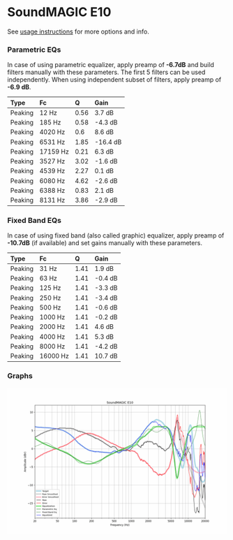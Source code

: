 # SoundMAGIC E10
See [usage instructions](https://github.com/jaakkopasanen/AutoEq#usage) for more options and info.

### Parametric EQs
In case of using parametric equalizer, apply preamp of **-6.7dB** and build filters manually
with these parameters. The first 5 filters can be used independently.
When using independent subset of filters, apply preamp of **-6.9 dB**.

| Type    | Fc       |    Q | Gain     |
|:--------|:---------|:-----|:---------|
| Peaking | 12 Hz    | 0.56 | 3.7 dB   |
| Peaking | 185 Hz   | 0.58 | -4.3 dB  |
| Peaking | 4020 Hz  | 0.6  | 8.6 dB   |
| Peaking | 6531 Hz  | 1.85 | -16.4 dB |
| Peaking | 17159 Hz | 0.21 | 6.3 dB   |
| Peaking | 3527 Hz  | 3.02 | -1.6 dB  |
| Peaking | 4539 Hz  | 2.27 | 0.1 dB   |
| Peaking | 6080 Hz  | 4.62 | -2.6 dB  |
| Peaking | 6388 Hz  | 0.83 | 2.1 dB   |
| Peaking | 8131 Hz  | 3.86 | -2.9 dB  |

### Fixed Band EQs
In case of using fixed band (also called graphic) equalizer, apply preamp of **-10.7dB**
(if available) and set gains manually with these parameters.

| Type    | Fc       |    Q | Gain    |
|:--------|:---------|:-----|:--------|
| Peaking | 31 Hz    | 1.41 | 1.9 dB  |
| Peaking | 63 Hz    | 1.41 | -0.4 dB |
| Peaking | 125 Hz   | 1.41 | -3.3 dB |
| Peaking | 250 Hz   | 1.41 | -3.4 dB |
| Peaking | 500 Hz   | 1.41 | -0.6 dB |
| Peaking | 1000 Hz  | 1.41 | -0.2 dB |
| Peaking | 2000 Hz  | 1.41 | 4.6 dB  |
| Peaking | 4000 Hz  | 1.41 | 5.3 dB  |
| Peaking | 8000 Hz  | 1.41 | -4.2 dB |
| Peaking | 16000 Hz | 1.41 | 10.7 dB |

### Graphs
![](./SoundMAGIC%20E10.png)